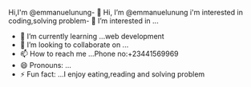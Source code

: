 Hi,I'm @emmanuelunung- 👋 Hi, I’m @emmanuelunung
i'm interested in coding,solving problem- 👀 I’m interested in ...
- 🌱 I’m currently learning ...web development
- 💞️ I’m looking to collaborate on ...
- 📫 How to reach me ...Phone no:+23441569969
- 😄 Pronouns: ...
- ⚡ Fun fact: ...I enjoy eating,reading and solving problem

<!---
emmanuelunung/emmanuelunung is a ✨ special ✨ repository because its `README.md` (this file) appears on your GitHub profile.
You can click the Preview link to take a look at your changes.
--->
